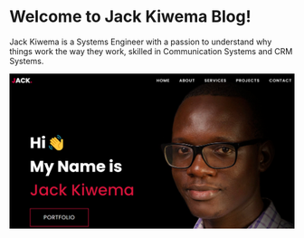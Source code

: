 # Welcome to Jack Kiwema Blog!

Jack Kiwema is a Systems Engineer with a passion to understand why things work the way they work, skilled in Communication Systems and CRM Systems.

![Welcome to Opensource.com](./images/cover.png)
